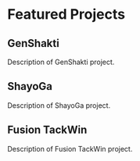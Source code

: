 # Featured Projects

## GenShakti

Description of GenShakti project.

## ShayoGa

Description of ShayoGa project.

## Fusion TackWin

Description of Fusion TackWin project.

